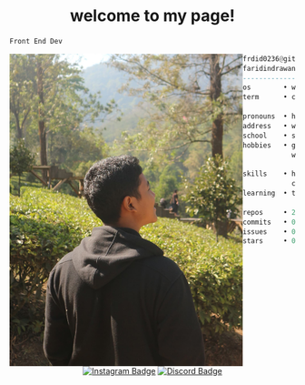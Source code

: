 <h1 align="center">welcome to my page!</h1>


```sh
Front End Dev
```

<img align="left" src="PROFILE.jpg" width="411" />

```haskell
frdid0236@github
faridindrawan0236@gmail.com
------------------------------
os        • windows 10
term      • cmd

pronouns  • he/him
address   • west java, indonesia
school    • smkn 1 bekasi
hobbies   • gaming, code, reading book,
            watching anime, drink coffee.

skills    • html, css, javascript,
            c, lua
learning  • tailwindcss, bootstarp, figma, unity

repos     • 2
commits   • 0
issues    • 0
stars     • 0
```

<h1></h1>

<div align="center">
  
  [![Instagram Badge](https://img.shields.io/badge/Instagram-E4405F?style=for-the-badge&logo=instagram&logoColor=white)](https://www.instagram.com/https.farid.xyz/)
  [![Discord Badge](https://img.shields.io/badge/Discord-7289DA?style=for-the-badge&logo=discord&logoColor=white)](https://discord.gg/EEYAaGtV)

</div>
